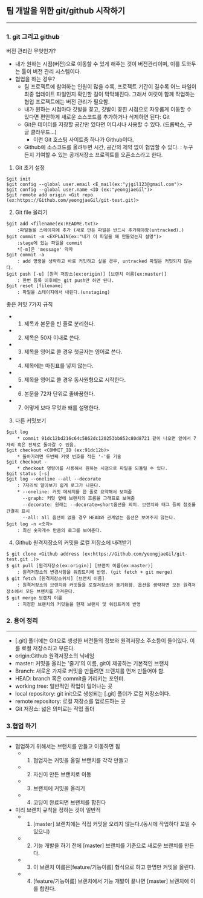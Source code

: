 ## 팀 개발을 위한 git/github 시작하기
---
### 1. git 그리고 github
버전 관리란 무엇인가?  
- 내가 원하는 시점(버전)으로 이동할 수 있게 해주는 것이 버전관리이며, 이를 도와두는 툴이 버전 관리 시스템이다.
- 협업을 하는 경우?
    - 팀 프로젝트에 참여하는 인원이 많을 수록, 프로젝트 기간이 길수록 어느 파일이 최종 업데이트 파일인지 확인할 길이 막막해진다. 그래서 여럿이 함께 작업하는 협업 프로젝트에는 버전 관리가 필요함.
    - 내가 원하는 시점마다 깃발을 꽂고, 깃발이 꽂힌 시점으로 자유롭게 이동할 수 있다면 편안하게 새로운 소스코드를 추가하거나 삭제하면 된다: Git
    - Git은 데이터를 저장할 공간만 있다면 어디서나 사용할 수 있다. (드롭박스, 구글 클라우드...)
        - 이런 Git 호스팅 사이트중 하나가 Github이다.
    - Github에 소스코드를 올려두면 시간, 공간의 제약 없이 협업할 수 있다. : 누구든지 기여할 수 있는 공개저장소 프로젝트를 오픈소스라고 한다.

1) Git 초기 설정
```
$git init
$git config --global user.email <E_mail(ex:"yjgil123@gmail.com")>
$git config --global user.name <ID (ex:"yeongjaeGil")>
$git remote add origin <Git repo (ex:https://Github.com/yeongjaeGil/git-test.git)>
```

2) Git file 올리기
```
$git add <filename(ex:README.txt)>
    :파일들을 스테이지에 추가 (새로 만든 파일은 반드시 추가해야함(untracked).)
$git commit -m <EXPLAIN(ex:"내가 이 파일을 왜 만들었는지 설명")> 
    :stage에 있는 파일을 commit
    *[-m]은 'message' 약자 
$git commit -a
    : add 명령을 생략하고 바로 커밋하고 싶을 경우, untracked 파일은 커밋되지 않는다.
$git push [-u] [원격 저장소(ex:origin)] [브랜치 이름(ex:master)]
    : 한번 등록 이후에는 git push만 하면 된다.
$git reset [filename]
    : 파일을 스테이지에서 내린다.(unstaging)
```
좋은 커밋 7가지 규칙
- 1. 제목과 본문을 빈 줄로 분리한다.
- 2. 제목은 50자 이내로 쓴다.
- 3. 제목을 영어로 쓸 경우 첫글자는 영어로 쓴다.
- 4. 제목에는 마침표를 넣지 않는다.
- 5. 제목을 영어로 쓸 경우 동사원형으로 시작한다.
- 6. 본문을 72자 단위로 줄바꿈한다.
- 7. 어떻게 보다 무엇과 왜를 설명한다.

3) 다른 커밋보기  
```
$git log  
    * commit 91dc12bd216c64c5862dc120253bb852c80d8721 같이 나오면 앞에서 7자리 혹은 전체로 돌아갈 수 있음.  
$git checkout <COMMIT_ID (ex:91dc12b)>
    * 돌아가려면 두번째 커밋 번호를 적든 '-'를 기술  
$git checkout -   
    * checkout 명령어를 사용해서 원하는 시점으로 파일을 되돌릴 수 있다.  
$git status [-s]
$git log --oneline --all --decorate
    : 7자리씩 알아보기 쉽게 로그가 나온다.
    * --oneline: 커밋 메세지를 한 줄로 요약해서 보여줌
      --graph: 커밋 옆에 브랜치의 흐름을 그래프로 보여줌
      --decorate: 원래는 --decorate=short옵션을 의미. 브랜치와 태그 등의 참조를 간결히 표시
      --all: all 옵션이 없을 경우 HEAD와 관계없는 옵션은 보여주지 않는다.
$git log -n <숫자>
    : 최신 숫자개수 만큼의 로그를 보여준다.
```

4) Github 원격저장소의 커밋을 로컬 저장소에 내려받기 
```
$ git clone <Github address (ex:https://Github.com/yeongjaeGil/git-test.git .)>
$ git pull [원격저장소(ex:origin)] [브랜치 이름(ex:master)]
    : 원격저장소의 변경사항을 워킹트리에 반영. (git fetch + git merge)
$ git fetch [원격저장소위치] [브랜치 이름]
    : 원격저장소의 브랜치와 커밋들을 로컬저장소와 동기화함. 옵션을 생략하면 모든 원격저장소에서 모든 브랜치를 가져온다.
$ git merge 브랜치 이름
    : 지정한 브랜치의 커밋들을 현재 브랜치 및 워킹트리에 반영

```

### 2. 용어 정리
---
- [.git] 폴더에는 Git으로 생성한 버전들의 정보와 원격저장소 주소등이 들어있다. 이를 로컬 저장소라고 부른다.  
- origin:Github 원격저장소의 닉네임
- master: 커밋을 올리는 '줄기'의 이름, git이 제공하는 기본적인 브랜치
- Branch: 새로운 가지로 커밋을 만들려면 브랜치를 먼저 만들어야 함.
- HEAD: branch 혹은 commit을 가리키는 포인터.
- working tree: 일반적인 작업이 일어나는 곳
- local repository: git init으로 생성되는 [.git] 폴더가 로컬 저장소이다.
- remote repository: 로컬 저장소를 업로드하는 곳
- Git 저장소: 넓은 의미로는 작업 폴더

### 3.협업 하기
---
- 협업하기 위해서는 브랜치를 만들고 이동하면 됨
    - 1) 협업자는 커밋을 올릴 브랜치를 각각 만들고
    - 2) 자신이 만든 브랜치로 이동
    - 3) 브랜치에 커밋을 올리기
    - 4) 코딩이 완료되면 브랜치를 합친다
- 미리 브랜치 규칙을 정하는 것이 일반적
    - 1) [master] 브랜치에는 직접 커밋을 오리지 않는다.(동시에 작업하다 꼬일 수 있으니)
    - 2) 기능 개발을 하기 전에 [master] 브랜치를 기준으로 새로운 브랜치를 만든다.
    - 3) 이 브랜치 이름은[feature/기능이름] 형식으로 하고 한명만 커밋을 올린다.
    - 4) [feature/기능이름] 브랜치에서 기능 개발이 끝나면 [master] 브랜치에 이를 합친다.